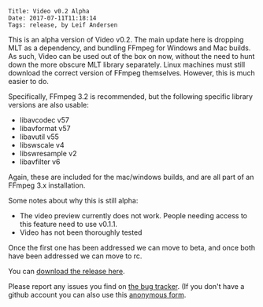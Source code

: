     Title: Video v0.2 Alpha
    Date: 2017-07-11T11:18:14
    Tags: release, by Leif Andersen

This is an alpha version of Video v0.2. The main update here is dropping MLT as a dependency, and bundling FFmpeg for Windows and Mac builds. As such, Video can be used out of the box on now, without the need to hunt down the more obscure MLT library separately. Linux machines must still download the correct version of FFmpeg themselves. However, this is much easier to do.

Specifically, FFmpeg 3.2 is recommended, but the following specific library versions are also usable:

* libavcodec v57
* libavformat v57
* libavutil v55
* libswscale v4
* libswresample v2
* libavfilter v6

Again, these are included for the mac/windows builds, and are all part of an FFmpeg 3.x installation.

Some notes about why this is still alpha:

* The video preview currently does not work. People needing access to this feature need to use v0.1.1.
* Video has not been thoroughly tested

Once the first one has been addressed we can move to beta, and once both have been addressed we can move to rc.

You can [download the release here][download].

Please report any issues you find on [the bug tracker][tracker]. (If you don't have a github account you can also use this [anonymous form][anonymous].

[download]: https://github.com/videolang/video/releases/tag/v0.2-alpha
[tracker]: https://github.com/videolang/video/issues
[anonymous]: https://gitreports.com/issue/videolang/video